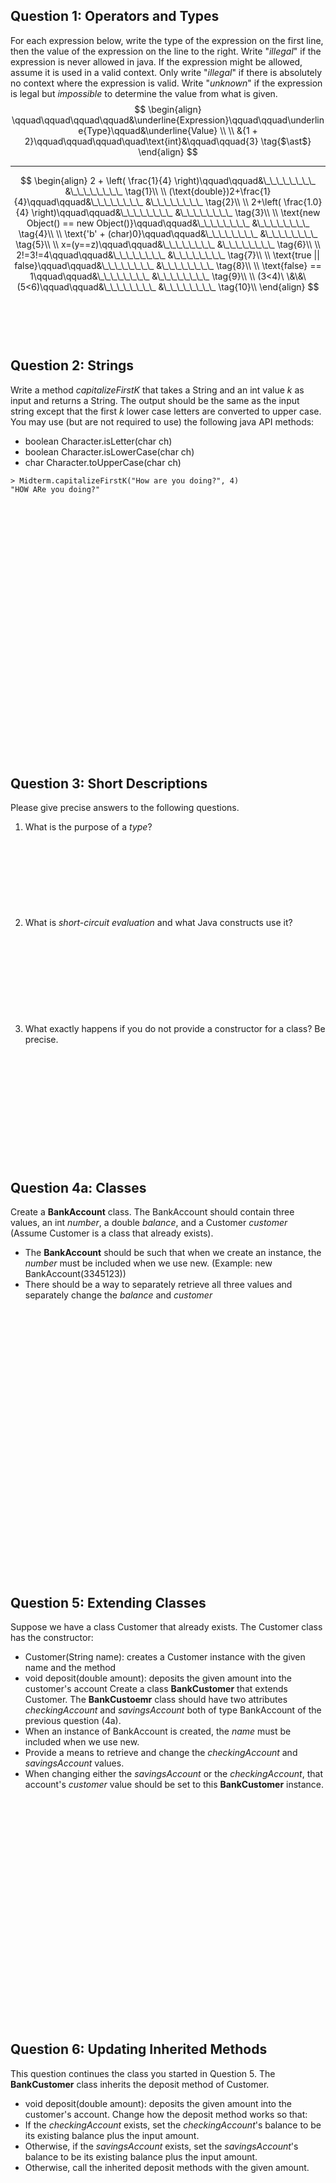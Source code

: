 ## Question 1: Operators and Types
For each expression below, write the type of the expression on the first line, then the value of the expression on the line to the right. Write "*illegal*" if the expression is never allowed in java. If the expression might be allowed, assume it is used in a valid context. Only write "*illegal*" if there is absolutely no context where the expression is valid. Write "*unknown*" if the expression is legal but *impossible* to determine the value from what is given.
$$
\begin{align}
\qquad\qquad\qquad\qquad&\underline{Expression}\qquad\qquad\underline{Type}\qquad&\underline{Value} \\ \\
&{1 + 2}\qquad\qquad\qquad\quad\text{int}&\qquad\qquad{3} \tag{$\ast$}
\end{align}
$$
****
$$
\begin{align}
 2 + \left( \frac{1}{4} \right)\qquad\qquad&\_\_\_\_\_\_\_\_ &\_\_\_\_\_\_\_\_ \tag{1}\\ \\
 (\text{double})2+\frac{1}{4}\qquad\qquad&\_\_\_\_\_\_\_\_ &\_\_\_\_\_\_\_\_ \tag{2}\\ \\
 2+\left( \frac{1.0}{4} \right)\qquad\qquad&\_\_\_\_\_\_\_\_ &\_\_\_\_\_\_\_\_ \tag{3}\\ \\
\text{new Object() == new Object()}\qquad\qquad&\_\_\_\_\_\_\_\_ &\_\_\_\_\_\_\_\_ \tag{4}\\ \\
\text{'b' + (char)0}\qquad\qquad&\_\_\_\_\_\_\_\_ &\_\_\_\_\_\_\_\_ \tag{5}\\ \\
 x=(y==z)\qquad\qquad&\_\_\_\_\_\_\_\_ &\_\_\_\_\_\_\_\_ \tag{6}\\ \\
 2!=3!=4\qquad\qquad&\_\_\_\_\_\_\_\_ &\_\_\_\_\_\_\_\_ \tag{7}\\ \\
 \text{true || false}\qquad\qquad&\_\_\_\_\_\_\_\_ &\_\_\_\_\_\_\_\_ \tag{8}\\ \\
 \text{false} == 1\qquad\qquad&\_\_\_\_\_\_\_\_ &\_\_\_\_\_\_\_\_ \tag{9}\\ \\
(3<4)\ \&\&\ (5<6)\qquad\qquad&\_\_\_\_\_\_\_\_ &\_\_\_\_\_\_\_\_ \tag{10}\\
\end{align}
$$
<br><br><br><br>
## Question 2: Strings
Write a method *capitalizeFirstK* that takes a String and an int value *k* as input and returns a String. The output should be the same as the input string except that the first *k* lower case letters are converted to upper case. You may use (but are not required to use) the following java API methods:
- boolean Character.isLetter(char ch)
- boolean Character.isLowerCase(char ch)
- char Character.toUpperCase(char ch)
```
> Midterm.capitalizeFirstK("How are you doing?", 4)
"HOW ARe you doing?"
```
<br><br><br><br><br><br><br><br><br><br><br><br><br><br><br><br><br><br><br><br><br><br><br><br>
## Question 3: Short Descriptions
Please give precise answers to the following questions.
1. What is the purpose of a *type*?
<br><br><br><br><br><br><br><br><br>
2. What is *short-circuit evaluation* and what Java constructs use it?
<br><br><br><br><br><br><br><br><br><br>
3. What exactly happens if you do not provide a constructor for a class? Be precise.
<br><br><br><br><br><br><br><br><br><br><br><br>
## Question 4a: Classes
Create a **BankAccount** class. The BankAccount should contain three values, an int *number*, a double *balance*, and a Customer *customer* (Assume Customer is a class that already exists).
- The **BankAccount** should be such that when we create an instance, the *number* must be included when we use new.
	(Example: new BankAccount(3345123))
- There should be a way to separately retrieve all three values and separately change the *balance* and *customer*
<br><br><br><br><br><br><br><br><br><br><br><br><br><br><br><br><br><br><br><br><br><br><br><br><br><br><br>
## Question 5: Extending Classes
Suppose we have a class Customer that already exists.
The Customer class has the constructor:
- Customer(String name): creates a Customer instance with the given name and the method
- void deposit(double amount): deposits the given amount into the customer's account
Create a class **BankCustomer** that extends Customer. The **BankCustoemr** class should have two attributes *checkingAccount* and *savingsAccount* both of type BankAccount of the previous question (4a).
- When an instance of BankAccount is created, the *name* must be included when we use new.
- Provide a means to retrieve and change the *checkingAccount* and *savingsAccount* values.
- When changing either the *savingsAccount* or the *checkingAccount*, that account's *customer* value should be set to this **BankCustomer** instance.
<br><br><br><br><br><br><br><br><br><br><br><br><br><br><br><br><br><br><br><br><br><br><br>
## Question 6: Updating Inherited Methods
This question continues the class you started in Question 5.
The **BankCustomer** class inherits the deposit method of Customer.
- void deposit(double amount): deposits the given amount into the customer's account.
Change how the deposit method works so that:
- If the *checkingAccount* exists, set the *checkingAccount*'s balance to be its existing balance plus the input amount.
- Otherwise, if the *savingsAccount* exists, set the *savingsAccount*'s balance to be its existing balance plus the input amount.
- Otherwise, call the inherited deposit methods with the given amount.